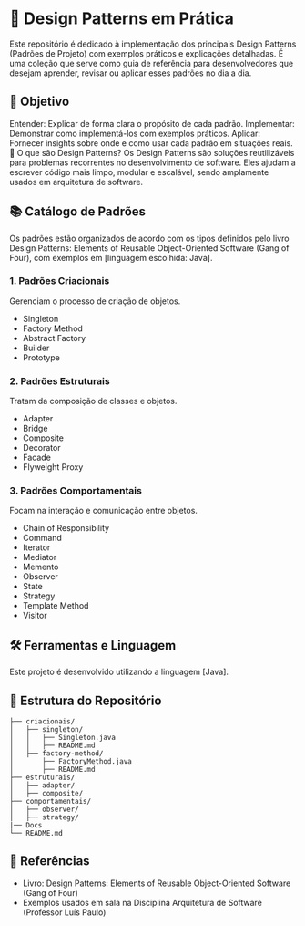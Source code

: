 # 🧩 Design Patterns em Prática
Este repositório é dedicado à implementação dos principais Design Patterns (Padrões de Projeto) com exemplos práticos e explicações detalhadas. É uma coleção que serve como guia de referência para desenvolvedores que desejam aprender, revisar ou aplicar esses padrões no dia a dia.

## 🚀 Objetivo
Entender: Explicar de forma clara o propósito de cada padrão.
Implementar: Demonstrar como implementá-los com exemplos práticos.
Aplicar: Fornecer insights sobre onde e como usar cada padrão em situações reais.
📖 O que são Design Patterns?
Os Design Patterns são soluções reutilizáveis para problemas recorrentes no desenvolvimento de software. Eles ajudam a escrever código mais limpo, modular e escalável, sendo amplamente usados em arquitetura de software.

## 📚 Catálogo de Padrões
Os padrões estão organizados de acordo com os tipos definidos pelo livro Design Patterns: Elements of Reusable Object-Oriented Software (Gang of Four), com exemplos em [linguagem escolhida: Java].

### 1. Padrões Criacionais
Gerenciam o processo de criação de objetos.

 * Singleton
 * Factory Method
 * Abstract Factory
 * Builder
 * Prototype
### 2. Padrões Estruturais
Tratam da composição de classes e objetos.

 * Adapter
 * Bridge
 * Composite
 * Decorator
 * Facade
 * Flyweight
 Proxy
### 3. Padrões Comportamentais
Focam na interação e comunicação entre objetos.

 * Chain of Responsibility
 * Command
 * Iterator
 * Mediator
 * Memento
 * Observer
 * State
 * Strategy
 * Template Method
 * Visitor
## 🛠️ Ferramentas e Linguagem
Este projeto é desenvolvido utilizando a linguagem [Java].

## 📜 Estrutura do Repositório
~~~~
├── criacionais/
│   ├── singleton/
│   │   ├── Singleton.java
│   │   ├── README.md
│   ├── factory-method/
│       ├── FactoryMethod.java
│       ├── README.md
├── estruturais/
│   ├── adapter/
│   ├── composite/
├── comportamentais/
│   ├── observer/
│   ├── strategy/
|── Docs
└── README.md
~~~~

## 📖 Referências
* Livro: Design Patterns: Elements of Reusable Object-Oriented Software (Gang of Four)
* Exemplos usados em sala na Disciplina Arquitetura de Software (Professor Luís Paulo)

